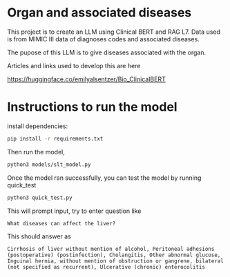 
# Organ and associated diseases

This project is to create an LLM using Clinical BERT and RAG L7. Data used is from MIMIC III data of diagnoses codes and associated diseases. 

The pupose of this LLM is to give diseases associated with the organ.

Articles and links used to develop this are here

https://huggingface.co/emilyalsentzer/Bio_ClinicalBERT 




# Instructions to run the model

install dependencies:

```bash
pip install -r requirements.txt
```

Then run the model, 

``` bash
python3 models/slt_model.py
```

Once the model ran successfully, you can test the model by running quick_test

``` bash
python3 quick_test.py
```

This will prompt input, try to enter question like 

`What diseases can affect the liver?`

This should answer as 

`Cirrhosis of liver without mention of alcohol, Peritoneal adhesions (postoperative) (postinfection), Cholangitis, Other abnormal glucose, Inguinal hernia, without mention of obstruction or gangrene, bilateral (not specified as recurrent), Ulcerative (chronic) enterocolitis`

